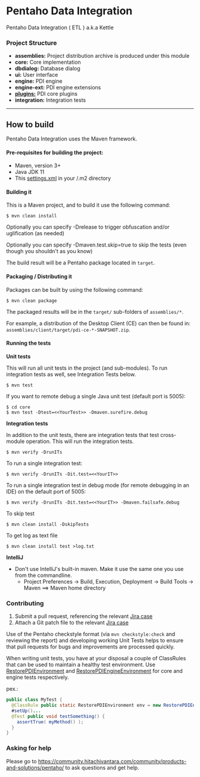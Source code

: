 # Pentaho Data Integration # 

Pentaho Data Integration ( ETL ) a.k.a Kettle

### Project Structure

* **assemblies:** 
Project distribution archive is produced under this module
* **core:** 
Core implementation
* **dbdialog:** 
Database dialog
* **ui:** 
User interface
* **engine:** 
PDI engine
* **engine-ext:** 
PDI engine extensions
* **[plugins:](plugins/README.md)** 
PDI core plugins
* **integration:** 
Integration tests
-------------
How to build
--------------

Pentaho Data Integration uses the Maven framework. 


#### Pre-requisites for building the project:
* Maven, version 3+
* Java JDK 11
* This [settings.xml](https://raw.githubusercontent.com/pentaho/maven-parent-poms/master/maven-support-files/settings.xml) in your <user-home>/.m2 directory

#### Building it

This is a Maven project, and to build it use the following command:

```
$ mvn clean install
```
Optionally you can specify -Drelease to trigger obfuscation and/or uglification (as needed)

Optionally you can specify -Dmaven.test.skip=true to skip the tests (even though
you shouldn't as you know)

The build result will be a Pentaho package located in ```target```.

#### Packaging / Distributing it

Packages can be built by using the following command:
```
$ mvn clean package
```

The packaged results will be in the `target/` sub-folders of `assemblies/*`.

For example, a distribution of the Desktop Client (CE) can then be found in: `assemblies/client/target/pdi-ce-*-SNAPSHOT.zip`.

#### Running the tests

__Unit tests__

This will run all unit tests in the project (and sub-modules). To run integration tests as well, see Integration Tests below.

```
$ mvn test
```

If you want to remote debug a single Java unit test (default port is 5005):

```
$ cd core
$ mvn test -Dtest=<<YourTest>> -Dmaven.surefire.debug
```

__Integration tests__

In addition to the unit tests, there are integration tests that test cross-module operation. This will run the integration tests.

```
$ mvn verify -DrunITs
```

To run a single integration test:

```
$ mvn verify -DrunITs -Dit.test=<<YourIT>>
```

To run a single integration test in debug mode (for remote debugging in an IDE) on the default port of 5005:

```
$ mvn verify -DrunITs -Dit.test=<<YourIT>> -Dmaven.failsafe.debug
```

To skip test

```
$ mvn clean install -DskipTests
```

To get log as text file

```
$ mvn clean install test >log.txt
```


__IntelliJ__

* Don't use IntelliJ's built-in maven. Make it use the same one you use from the commandline.
  * Project Preferences -> Build, Execution, Deployment -> Build Tools -> Maven ==> Maven home directory


### Contributing

1. Submit a pull request, referencing the relevant [Jira case](https://jira.pentaho.com/secure/Dashboard.jspa)
2. Attach a Git patch file to the relevant [Jira case](https://jira.pentaho.com/secure/Dashboard.jspa)

Use of the Pentaho checkstyle format (via `mvn checkstyle:check` and reviewing the report) and developing working 
Unit Tests helps to ensure that pull requests for bugs and improvements are processed quickly.

When writing unit tests, you have at your disposal a couple of ClassRules that can be used to maintain a healthy
test environment. Use [RestorePDIEnvironment](core/src/test/java/org/pentaho/di/junit/rules/RestorePDIEnvironment.java)
and [RestorePDIEngineEnvironment](engine/src/test/java/org/pentaho/di/junit/rules/RestorePDIEngineEnvironment.java)
for core and engine tests respectively.

pex.:
```java
public class MyTest {
  @ClassRule public static RestorePDIEnvironment env = new RestorePDIEnvironment();
  #setUp()...
  @Test public void testSomething() { 
    assertTrue( myMethod() ); 
  }
}
```  

### Asking for help
Please go to https://community.hitachivantara.com/community/products-and-solutions/pentaho/ to ask questions and get help.
